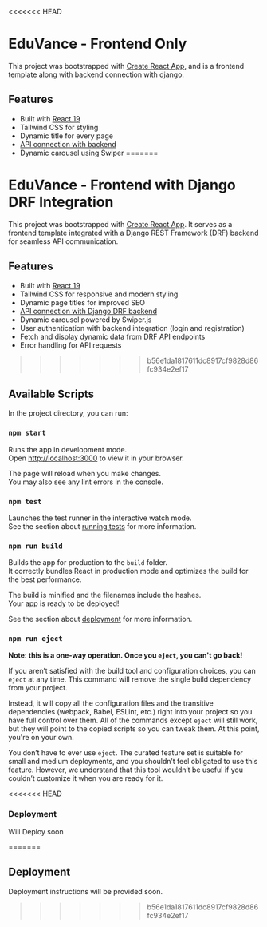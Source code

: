 <<<<<<< HEAD

# EduVance - Frontend Only

This project was bootstrapped with [Create React App](https://github.com/facebook/create-react-app), and is a frontend template along with backend connection with django.

## Features
- Built with [React 19](https://react.dev/blog/2024/12/05/react-19)
- Tailwind CSS for styling 
- Dynamic title for every page
- [API connection with backend](https://github.com/SYN606/EduVance-Frontend/tree/django-api)
- Dynamic carousel using Swiper
=======
# EduVance - Frontend with Django DRF Integration

This project was bootstrapped with [Create React App](https://github.com/facebook/create-react-app). It serves as a frontend template integrated with a Django REST Framework (DRF) backend for seamless API communication.

## Features
- Built with [React 19](https://react.dev/blog/2024/12/05/react-19)
- Tailwind CSS for responsive and modern styling
- Dynamic page titles for improved SEO
- [API connection with Django DRF backend](https://github.com/SYN606/TekNav-Backend)
- Dynamic carousel powered by Swiper.js
- User authentication with backend integration (login and registration)
- Fetch and display dynamic data from DRF API endpoints
- Error handling for API requests
>>>>>>> b56e1da1817611dc8917cf9828d86fc934e2ef17

## Available Scripts

In the project directory, you can run:

### `npm start`

Runs the app in development mode.\
Open [http://localhost:3000](http://localhost:3000) to view it in your browser.

The page will reload when you make changes.\
You may also see any lint errors in the console.

### `npm test`

Launches the test runner in the interactive watch mode.\
See the section about [running tests](https://facebook.github.io/create-react-app/docs/running-tests) for more information.

### `npm run build`

Builds the app for production to the `build` folder.\
It correctly bundles React in production mode and optimizes the build for the best performance.

The build is minified and the filenames include the hashes.\
Your app is ready to be deployed!

See the section about [deployment](https://facebook.github.io/create-react-app/docs/deployment) for more information.

### `npm run eject`

**Note: this is a one-way operation. Once you `eject`, you can't go back!**

If you aren’t satisfied with the build tool and configuration choices, you can `eject` at any time. This command will remove the single build dependency from your project.

Instead, it will copy all the configuration files and the transitive dependencies (webpack, Babel, ESLint, etc.) right into your project so you have full control over them. All of the commands except `eject` will still work, but they will point to the copied scripts so you can tweak them. At this point, you're on your own.

You don’t have to ever use `eject`. The curated feature set is suitable for small and medium deployments, and you shouldn’t feel obligated to use this feature. However, we understand that this tool wouldn’t be useful if you couldn’t customize it when you are ready for it.

<<<<<<< HEAD
### Deployment

Will Deploy soon

=======
## Deployment
Deployment instructions will be provided soon.
>>>>>>> b56e1da1817611dc8917cf9828d86fc934e2ef17

